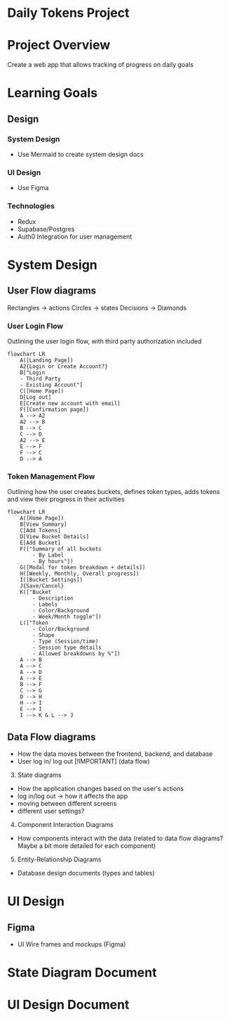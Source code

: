 # Daily Tokens Project

# Project Overview 
Create a web app that allows tracking of progress on daily goals 

# Learning Goals
## Design
### System Design
- Use Mermaid to create system design docs 
### UI Design
- Use Figma
### Technologies
- Redux 
- Supabase/Postgres
- Auth0 Integration for user management 

# System Design 
## User Flow diagrams
Rectangles -> actions
Circles -> states
Decisions -> Diamonds
### User Login Flow
Outlining the user login flow, with third party authorization included
  ```mermaid
  flowchart LR
      A([Landing Page])
      A2{Login or Create Account?}
      B["Login
      - Third Party
      - Existing Account"]
      C([Home Page])
      D[Log out]
      E[Create new account with email]
      F([Confirmation page])
      A --> A2
      A2 --> B
      B --> C
      C --> D
      A2 --> E
      E --> F
      F --> C
      D --> A
   ```
### Token Management Flow
Outlining how the user creates buckets, defines token types, adds tokens and view their progress in their activities
  ```mermaid
  flowchart LR
      A([Home Page])
      B[View Summary]
      C[Add Tokens]
      D[View Bucket Details]
      E[Add Bucket]
      F(["Summary of all buckets
          - By Label
          - By hours"])
      G([Modal for token breakdown + details])
      H([Weekly, Monthly, Overall progress])
      I([Bucket Settings])
      J{Save/Cancel}
      K(["Bucket
          - Description
          - Labels
          - Color/Background
          - Week/Month toggle"])
      L(["Token
          - Color/Background
          - Shape
          - Type (Session/time)
          - Session type details
          - Allowed breakdowns by %"])
      A --> B
      A --> C
      A --> D
      A --> E
      B --> F
      C --> G
      D --> H
      H --> I
      E --> I
      I --> K & L --> J
  ```
## Data Flow diagrams 
  - How the data moves between the frontend, backend, and database 
  - User log in/ log out  [!IMPORTANT] (data flow)
3. State diagrams
  - How the application changes based on the user's actions 
  - log in/log out -> how it affects the app
  - moving between different screens
  - different user settings?
4. Component Interaction Diagrams 
  - How components interact with the data (related to data flow diagrams? Maybe a bit more detailed for each component)
5. Entity-Relationship Diagrams
  - Database design documents (types and tables)

# UI Design
## Figma
- UI Wire frames and mockups (Figma)

# State Diagram Document
# UI Design Document 
